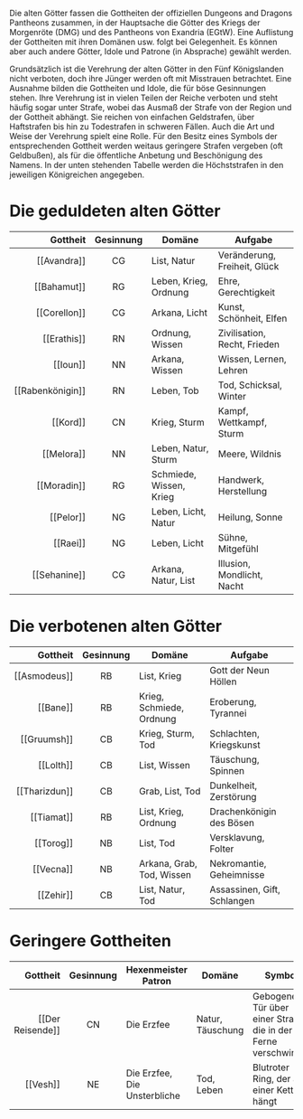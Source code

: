 Die alten Götter fassen die Gottheiten der offiziellen Dungeons and Dragons Pantheons zusammen, in der Hauptsache die Götter des Kriegs der Morgenröte (DMG) und des Pantheons von Exandria (EGtW). Eine Auflistung der Gottheiten mit ihren Domänen usw. folgt bei Gelegenheit. Es können aber auch andere Götter, Idole und Patrone (in Absprache) gewählt werden.

Grundsätzlich ist die Verehrung der alten Götter in den Fünf Königslanden nicht verboten, doch ihre Jünger werden oft mit Misstrauen betrachtet. Eine Ausnahme bilden die Gottheiten und Idole, die für böse Gesinnungen stehen. Ihre Verehrung ist in vielen Teilen der Reiche verboten und steht häufig sogar unter Strafe, wobei das Ausmaß der Strafe von der Region und der Gottheit abhängt. Sie reichen von einfachen Geldstrafen, über Haftstrafen bis hin zu Todestrafen in schweren Fällen. Auch die Art und Weise der Verehrung spielt eine Rolle. Für den Besitz eines Symbols der entsprechenden Gottheit werden weitaus geringere Strafen vergeben (oft Geldbußen), als für die öffentliche Anbetung und Beschönigung des Namens. In der unten stehenden Tabelle werden die Höchststrafen in den jeweiligen Königreichen angegeben.

# Die geduldeten alten Götter
|         Gottheit | Gesinnung | Domäne                  | Aufgabe                      |
| ---------------: | :-------: | ----------------------- | ---------------------------- |
|      [[Avandra]] |    CG     | List, Natur             | Veränderung, Freiheit, Glück |
|      [[Bahamut]] |    RG     | Leben, Krieg, Ordnung   | Ehre, Gerechtigkeit          |
|     [[Corellon]] |    CG     | Arkana, Licht           | Kunst, Schönheit, Elfen      |
|      [[Erathis]] |    RN     | Ordnung, Wissen         | Zivilisation, Recht, Frieden |
|         [[Ioun]] |    NN     | Arkana, Wissen          | Wissen, Lernen, Lehren       |
| [[Rabenkönigin]] |    RN     | Leben, Tob              | Tod, Schicksal, Winter       |
|         [[Kord]] |    CN     | Krieg, Sturm            | Kampf, Wettkampf, Sturm      |
|       [[Melora]] |    NN     | Leben, Natur, Sturm     | Meere, Wildnis               |
|      [[Moradin]] |    RG     | Schmiede, Wissen, Krieg | Handwerk, Herstellung        |
|        [[Pelor]] |    NG     | Leben, Licht, Natur     | Heilung, Sonne               |
|         [[Raei]] |    NG     | Leben, Licht            | Sühne, Mitgefühl             |
|     [[Sehanine]] |    CG     | Arkana, Natur, List     | Illusion, Mondlicht, Nacht   |

# Die verbotenen alten Götter
Gottheit	| Gesinnung | Domäne	| Aufgabe 
---: | :---: | --- | ---
[[Asmodeus]]	| RB	|List, Krieg	|Gott der Neun Höllen	
[[Bane]]	|RB	|Krieg, Schmiede, Ordnung	|Eroberung, Tyrannei	
[[Gruumsh]]	|CB	|Krieg, Sturm, Tod	|Schlachten, Kriegskunst	
[[Lolth]]	|CB	|List, Wissen	|Täuschung, Spinnen	
[[Tharizdun]]	|CB	|Grab, List, Tod	|Dunkelheit, Zerstörung	
[[Tiamat]]	|RB	|List, Krieg, Ordnung	|Drachenkönigin des Bösen	
[[Torog]]	|NB	|List, Tod	|Versklavung, Folter
[[Vecna]]	|NB	|Arkana, Grab, Tod, Wissen	|Nekromantie, Geheimnisse	
[[Zehir]]	|CB	|List, Natur, Tod	|Assassinen, Gift, Schlangen	

# Geringere Gottheiten
Gottheit	|Gesinnung	|Hexenmeister Patron |Domäne	|Symbol
------------: | :------------: | ------------ | ------------|  ------------
[[Der Reisende]] |CN |Die Erzfee |Natur, Täuschung |Gebogene Tür über einer Straße, die in der Ferne verschwindet
[[Vesh]] |NE |Die Erzfee, Die Unsterbliche |Tod, Leben |Blutroter Ring, der an einer Kette hängt
